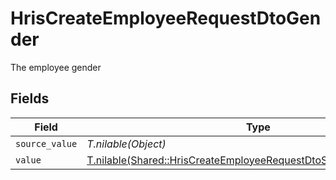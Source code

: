 # HrisCreateEmployeeRequestDtoGender

The employee gender


## Fields

| Field                                                                                                                                      | Type                                                                                                                                       | Required                                                                                                                                   | Description                                                                                                                                |
| ------------------------------------------------------------------------------------------------------------------------------------------ | ------------------------------------------------------------------------------------------------------------------------------------------ | ------------------------------------------------------------------------------------------------------------------------------------------ | ------------------------------------------------------------------------------------------------------------------------------------------ |
| `source_value`                                                                                                                             | *T.nilable(Object)*                                                                                                                        | :heavy_minus_sign:                                                                                                                         | N/A                                                                                                                                        |
| `value`                                                                                                                                    | [T.nilable(Shared::HrisCreateEmployeeRequestDtoSchemasGenderValue)](../../models/shared/hriscreateemployeerequestdtoschemasgendervalue.md) | :heavy_minus_sign:                                                                                                                         | N/A                                                                                                                                        |